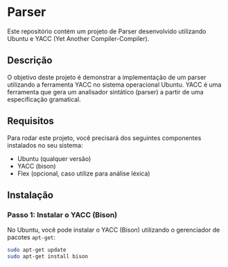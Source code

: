 # Parser

Este repositório contém um projeto de Parser desenvolvido utilizando Ubuntu e YACC (Yet Another Compiler-Compiler).

## Descrição

O objetivo deste projeto é demonstrar a implementação de um parser utilizando a ferramenta YACC no sistema operacional Ubuntu. YACC é uma ferramenta que gera um analisador sintático (parser) a partir de uma especificação gramatical.

## Requisitos

Para rodar este projeto, você precisará dos seguintes componentes instalados no seu sistema:

- Ubuntu (qualquer versão)
- YACC (bison)
- Flex (opcional, caso utilize para análise léxica)

## Instalação

### Passo 1: Instalar o YACC (Bison)

No Ubuntu, você pode instalar o YACC (Bison) utilizando o gerenciador de pacotes `apt-get`:

```bash
sudo apt-get update
sudo apt-get install bison
